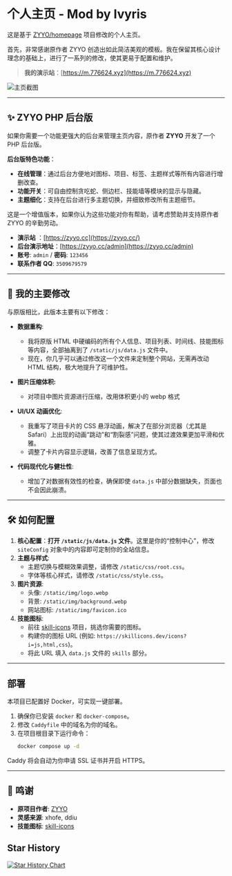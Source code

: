 # 个人主页 - Mod by Ivyris

这是基于 [ZYYO/homepage](https://github.com/ZYYO666/homepage) 项目修改的个人主页。

首先，非常感谢原作者 ZYYO 创造出如此简洁美观的模板。我在保留其核心设计理念的基础上，进行了一系列的修改，使其更易于配置和维护。

> **我的演示站**：[https://m.776624.xyz](https://m.776624.xyz)

![主页截图](https://s2.loli.net/2025/08/17/Ugae6m5EkQCDt4V.jpg)

---

## ✨ ZYYO PHP 后台版

如果你需要一个功能更强大的后台来管理主页内容，原作者 **ZYYO** 开发了一个 PHP 后台版。

**后台版特色功能**：

- **在线管理**：通过后台方便地对图标、项目、标签、主题样式等所有内容进行增删改查。
- **功能开关**：可自由控制贪吃蛇、侧边栏、技能墙等模块的显示与隐藏。
- **主题细化**：支持在后台进行多主题切换，并细致修改所有主题细节。

这是一个增值版本，如果你认为这些功能对你有帮助，请考虑赞助并支持原作者 ZYYO 的辛勤劳动。

- **演示站** ：[https://zyyo.cc](https://zyyo.cc/)
- **后台演示地址**：[https://zyyo.cc/admin](https://zyyo.cc/admin)
- **账号**: `admin` / **密码**: `123456`
- **联系作者 QQ**: `3509679579`

---

## 🚀 我的主要修改

与原版相比，此版本主要有以下修改：

- **数据重构**:

  - 我将原版 HTML 中硬编码的所有个人信息、项目列表、时间线、技能图标等内容，全部抽离到了 `/static/js/data.js` 文件中。
  - 现在，你几乎可以通过修改这一个文件来定制整个网站，无需再改动 HTML 结构，极大地提升了可维护性。

- **图片压缩体积:**

  - 对项目中图片资源进行压缩，改用体积更小的 webp 格式

- **UI/UX 动画优化**:

  - 我重写了项目卡片的 CSS 悬浮动画，解决了在部分浏览器（尤其是 Safari）上出现的动画“跳动”和“割裂感”问题，使其过渡效果更加平滑和优雅。
  - 调整了卡片内容显示逻辑，改善了信息呈现方式。

- **代码现代化与健壮性**:

  - 增加了对数据有效性的检查，确保即使 `data.js` 中部分数据缺失，页面也不会因此崩溃。

---

## 🛠️ 如何配置

1. **核心配置**：**打开 `/static/js/data.js` 文件**。这里是你的“控制中心”，修改 `siteConfig` 对象中的内容即可定制你的全站信息。
2. **主题与样式**:
   - 主题切换与模糊效果调整，请修改 `/static/css/root.css`。
   - 字体等核心样式，请修改 `/static/css/style.css`。
3. **图片资源**:
   - 头像: `/static/img/logo.webp`
   - 背景: `/static/img/background.webp`
   - 网站图标: `/static/img/favicon.ico`
4. **技能图标**:
   - 前往 [skill-icons](https://github.com/tandpfun/skill-icons) 项目，挑选你需要的图标。
   - 构建你的图标 URL (例如: `https://skillicons.dev/icons?i=js,html,css`)。
   - 将此 URL 填入 `data.js` 文件的 `skills` 部分。

---

## 部署

本项目已配置好 Docker，可实现一键部署。

1. 确保你已安装 `docker` 和 `docker-compose`。
2. 修改 `Caddyfile` 中的域名为你的域名。
3. 在项目根目录下运行命令：
   ```bash
   docker compose up -d
   ```

Caddy 将会自动为你申请 SSL 证书并开启 HTTPS。

---

## 🙏 鸣谢

- **原项目作者**: [ZYYO](https://github.com/ZYYO666)
- **灵感来源**: xhofe, ddiu
- **技能图标**: [skill-icons](https://github.com/tandpfun/skill-icons)

## Star History

[![Star History Chart](https://api.star-history.com/svg?repos=VenenoSix24/homepage&type=Date)](https://www.star-history.com/#VenenoSix24/homepage&Date)
